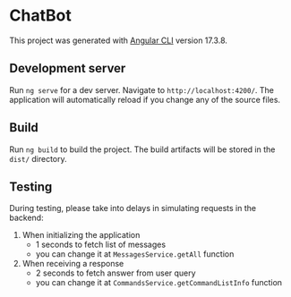 # ChatBot

This project was generated with [Angular CLI](https://github.com/angular/angular-cli) version 17.3.8.

## Development server

Run `ng serve` for a dev server. Navigate to `http://localhost:4200/`. The application will automatically reload if you change any of the source files.

## Build

Run `ng build` to build the project. The build artifacts will be stored in the `dist/` directory.

## Testing

During testing, please take into delays in simulating requests in the backend:
1) When initializing the application
     - 1 seconds to fetch list of messages
     - you can change it at
      ```MessagesService.getAll``` function
2) When receiving a response
     - 2 seconds to fetch answer from user query
     - you can change it at
      ```CommandsService.getCommandListInfo``` function